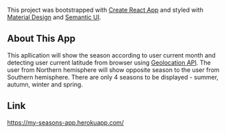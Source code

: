 This project was bootstrapped with [Create React App](https://github.com/facebook/create-react-app) and styled with [Material Design](https://material.io/) and [Semantic UI](https://semantic-ui.com/).



## About This App

This apllication will show the season according to user current month and detecting user current latitude from browser using [Geolocation API](https://developers.google.com/maps/documentation/javascript/geolocation). The user from Northern hemisphere will show opposite season to the  user from Southern hemisphere. There are only 4 seasons to be displayed - summer, autumn, winter and spring.

## Link

https://my-seasons-app.herokuapp.com/
